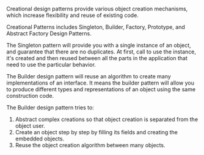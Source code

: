 Creational design patterns provide various object creation mechanisms, which increase flexibility and reuse of existing
code.

Creational Patterns includes Singleton, Builder, Factory, Prototype, and Abstract Factory Design Patterns.

The Singleton pattern will provide you with a single instance of an object, and guarantee that there are no duplicates.
At first, call to use the instance, it's created and then reused between all the parts in the application that need to
use the particular behavior.

The Builder design pattern will reuse an algorithm to create many implementations of an interface. It means the builder
pattern will allow you to produce different types and representations of an object using the same construction code.

The Builder design pattern tries to:

1. Abstract complex creations so that object creation is separated from the object user.
2. Create an object step by step by filling its fields and creating the embedded objects.
3. Reuse the object creation algorithm between many objects.
